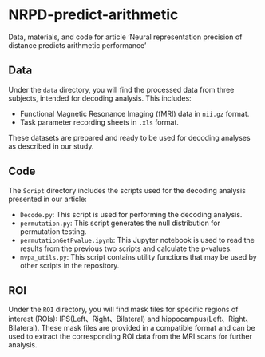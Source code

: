 # NRPD-predict-arithmetic
 Data, materials, and code for article ‘Neural representation precision of distance predicts arithmetic performance’     
 
## Data  
  
Under the `data` directory, you will find the processed data from three subjects, intended for decoding analysis. This includes:  
  
- Functional Magnetic Resonance Imaging (fMRI) data in `nii.gz` format.  
- Task parameter recording sheets in `.xls` format.  
  
These datasets are prepared and ready to be used for decoding analyses as described in our study.  
  
## Code  
  
The `Script` directory includes the scripts used for the decoding analysis presented in our article:  
  
- `Decode.py`: This script is used for performing the decoding analysis.  
- `permutation.py`: This script generates the null distribution for permutation testing.  
- `permutationGetPvalue.ipynb`: This Jupyter notebook is used to read the results from the previous two scripts and calculate the p-values.   
- `mvpa_utils.py`: This script contains utility functions that may be used by other scripts in the repository.  
  
## ROI  
  
Under the `ROI` directory, you will find mask files for specific regions of interest (ROIs): IPS(Left、Right、Bilateral) and hippocampus(Left、Right、Bilateral). These mask files are provided in a compatible format and can be used to extract the corresponding ROI data from the MRI scans for further analysis.  
